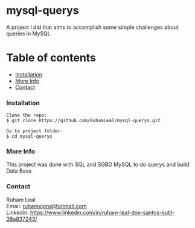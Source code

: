 # mysql-querys

A project I did that aims to accomplish some simple challenges about queries in MySQL


# Table of contents

- [Installation](#installation)
- [More Info](#more-info)
- [Contact](#contact)


### Installation

```
Clone the repo:   
$ git clone https://github.com/RuhamLeal/mysql-querys.git   

Go to project folder:     
$ cd mysql-querys   

```

### More Info

This project was done with SQL and SGBD MySQL to do querys and build Data Base

### Contact

Ruham Leal    
Email: ruhamxlpro@hotmail.com    
Linkedin: https://www.linkedin.com/in/ruham-leal-dos-santos-sutil-38a837243/